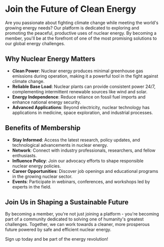 # Join the Future of Clean Energy

Are you passionate about fighting climate change while meeting the world's growing energy needs? Our platform is dedicated to exploring and promoting the peaceful, productive uses of nuclear energy. By becoming a member, you'll be at the forefront of one of the most promising solutions to our global energy challenges.

## Why Nuclear Energy Matters

- **Clean Power**: Nuclear energy produces minimal greenhouse gas emissions during operation, making it a powerful tool in the fight against climate change.
- **Reliable Base Load**: Nuclear plants can provide consistent power 24/7, complementing intermittent renewable sources like wind and solar.
- **Energy Independence**: Reduce reliance on fossil fuel imports and enhance national energy security.
- **Advanced Applications**: Beyond electricity, nuclear technology has applications in medicine, space exploration, and industrial processes.

## Benefits of Membership

- **Stay Informed**: Access the latest research, policy updates, and technological advancements in nuclear energy.
- **Network**: Connect with industry professionals, researchers, and fellow enthusiasts.
- **Influence Policy**: Join our advocacy efforts to shape responsible nuclear energy policies.
- **Career Opportunities**: Discover job openings and educational programs in the growing nuclear sector.
- **Events**: Participate in webinars, conferences, and workshops led by experts in the field.

## Join Us in Shaping a Sustainable Future

By becoming a member, you're not just joining a platform - you're becoming part of a community dedicated to solving one of humanity's greatest challenges. Together, we can work towards a cleaner, more prosperous future powered by safe and efficient nuclear energy.

Sign up today and be part of the energy revolution!
